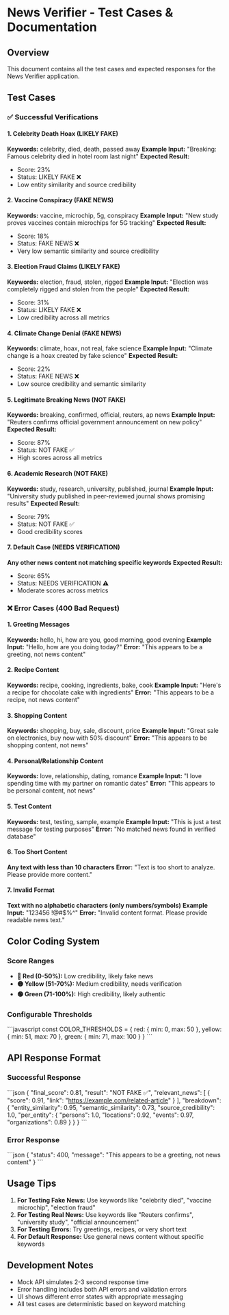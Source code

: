# News Verifier - Test Cases & Documentation

## Overview
This document contains all the test cases and expected responses for the News Verifier application.

## Test Cases

### ✅ Successful Verifications

#### 1. Celebrity Death Hoax (LIKELY FAKE)
**Keywords:** celebrity, died, death, passed away
**Example Input:** "Breaking: Famous celebrity died in hotel room last night"
**Expected Result:** 
- Score: 23%
- Status: LIKELY FAKE ❌
- Low entity similarity and source credibility

#### 2. Vaccine Conspiracy (FAKE NEWS)
**Keywords:** vaccine, microchip, 5g, conspiracy
**Example Input:** "New study proves vaccines contain microchips for 5G tracking"
**Expected Result:**
- Score: 18%
- Status: FAKE NEWS ❌
- Very low semantic similarity and source credibility

#### 3. Election Fraud Claims (LIKELY FAKE)
**Keywords:** election, fraud, stolen, rigged
**Example Input:** "Election was completely rigged and stolen from the people"
**Expected Result:**
- Score: 31%
- Status: LIKELY FAKE ❌
- Low credibility across all metrics

#### 4. Climate Change Denial (FAKE NEWS)
**Keywords:** climate, hoax, not real, fake science
**Example Input:** "Climate change is a hoax created by fake science"
**Expected Result:**
- Score: 22%
- Status: FAKE NEWS ❌
- Low source credibility and semantic similarity

#### 5. Legitimate Breaking News (NOT FAKE)
**Keywords:** breaking, confirmed, official, reuters, ap news
**Example Input:** "Reuters confirms official government announcement on new policy"
**Expected Result:**
- Score: 87%
- Status: NOT FAKE ✅
- High scores across all metrics

#### 6. Academic Research (NOT FAKE)
**Keywords:** study, research, university, published, journal
**Example Input:** "University study published in peer-reviewed journal shows promising results"
**Expected Result:**
- Score: 79%
- Status: NOT FAKE ✅
- Good credibility scores

#### 7. Default Case (NEEDS VERIFICATION)
**Any other news content not matching specific keywords**
**Expected Result:**
- Score: 65%
- Status: NEEDS VERIFICATION ⚠️
- Moderate scores across metrics

### ❌ Error Cases (400 Bad Request)

#### 1. Greeting Messages
**Keywords:** hello, hi, how are you, good morning, good evening
**Example Input:** "Hello, how are you doing today?"
**Error:** "This appears to be a greeting, not news content"

#### 2. Recipe Content
**Keywords:** recipe, cooking, ingredients, bake, cook
**Example Input:** "Here's a recipe for chocolate cake with ingredients"
**Error:** "This appears to be a recipe, not news content"

#### 3. Shopping Content
**Keywords:** shopping, buy, sale, discount, price
**Example Input:** "Great sale on electronics, buy now with 50% discount"
**Error:** "This appears to be shopping content, not news"

#### 4. Personal/Relationship Content
**Keywords:** love, relationship, dating, romance
**Example Input:** "I love spending time with my partner on romantic dates"
**Error:** "This appears to be personal content, not news"

#### 5. Test Content
**Keywords:** test, testing, sample, example
**Example Input:** "This is just a test message for testing purposes"
**Error:** "No matched news found in verified database"

#### 6. Too Short Content
**Any text with less than 10 characters**
**Error:** "Text is too short to analyze. Please provide more content."

#### 7. Invalid Format
**Text with no alphabetic characters (only numbers/symbols)**
**Example Input:** "123456 !@#$%^"
**Error:** "Invalid content format. Please provide readable news text."

## Color Coding System

### Score Ranges
- **🔴 Red (0-50%):** Low credibility, likely fake news
- **🟡 Yellow (51-70%):** Medium credibility, needs verification
- **🟢 Green (71-100%):** High credibility, likely authentic

### Configurable Thresholds
\`\`\`javascript
const COLOR_THRESHOLDS = {
  red: { min: 0, max: 50 },
  yellow: { min: 51, max: 70 },
  green: { min: 71, max: 100 }
}
\`\`\`

## API Response Format

### Successful Response
\`\`\`json
{
  "final_score": 0.81,
  "result": "NOT FAKE ✅",
  "relevant_news": [
    {
      "score": 0.91,
      "link": "https://example.com/related-article"
    }
  ],
  "breakdown": {
    "entity_similarity": 0.95,
    "semantic_similarity": 0.73,
    "source_credibility": 1.0,
    "per_entity": {
      "persons": 1.0,
      "locations": 0.92,
      "events": 0.97,
      "organizations": 0.89
    }
  }
}
\`\`\`

### Error Response
\`\`\`json
{
  "status": 400,
  "message": "This appears to be a greeting, not news content"
}
\`\`\`

## Usage Tips

1. **For Testing Fake News:** Use keywords like "celebrity died", "vaccine microchip", "election fraud"
2. **For Testing Real News:** Use keywords like "Reuters confirms", "university study", "official announcement"
3. **For Testing Errors:** Try greetings, recipes, or very short text
4. **For Default Response:** Use general news content without specific keywords

## Development Notes

- Mock API simulates 2-3 second response time
- Error handling includes both API errors and validation errors
- UI shows different error states with appropriate messaging
- All test cases are deterministic based on keyword matching
